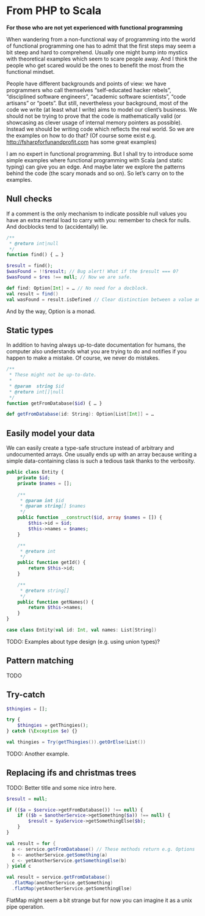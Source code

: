 # From PHP to Scala

**For those who are not yet experienced with functional programming**

When wandering from a non-functional way of programming into the world of functional programming one has to admit that the first steps may seem a bit steep and hard to comprehend. Usually one might bump into mystics with theoretical examples which seem to scare people away. And I think the people who get scared would be the ones to benefit the most from the functional mindset.

People have different backgrounds and points of view: we have programmers who call themselves “self-educated hacker rebels”, “disciplined software engineers”, “academic software scientists”, “code artisans” or “poets”. But still, nevertheless your background, most of the code we write (at least what I write) aims to model our client’s business. We should not be trying to prove that the code is mathematically valid (or showcasing as clever usage of internal memory pointers as possible). Instead we should be writing code which reflects the real world. So we are the examples on how to do that? (Of course some exist e.g. http://fsharpforfunandprofit.com has some great examples)

I am no expert in functional programming. But I shall try to introduce some simple examples where functional programming with Scala (and static typing) can give you an edge. And maybe later we explore the patterns behind the code (the scary monads and so on). So let’s carry on to the examples.

## Null checks

If a comment is the only mechanism to indicate possible null values you have an extra mental load to carry with you: remember to check for nulls. And docblocks tend to (accidentally) lie.

```php
/**
 * @return int|null
 */
function find() { … }

$result = find();
$wasFound = !!$result; // Bug alert! What if the $result === 0?
$wasFound = $res !== null; // Now we are safe.
```

``` scala
def find: Option[Int] = … // No need for a docblock.
val result = find()
val wasFound = result.isDefined // Clear distinction between a value and it’s existence.
```

And by the way, Option is a monad.

## Static types

In addition to having always up-to-date documentation for humans, the computer also understands what you are trying to do and notifies if you happen to make a mistake. Of course, we never do mistakes.

```php
/**
 * These might not be up-to-date.
 *
 * @param  string $id
 * @return int[]|null
 */
function getFromDatabase($id) { … }
```

```scala
def getFromDatabase(id: String): Option[List[Int]] = …
```

## Easily model your data

We can easily create a type-safe structure instead of arbitrary and undocumented arrays. One usually ends up with an array because writing a simple data-containing class is such a tedious task thanks to the verbosity.

```php
public class Entity {
    private $id;
    private $names = [];
    
    /**
     * @param int $id
     * @param string[] $names
     */
    public function __construct($id, array $names = []) {
        $this->id = $id;
        $this->names = $names;
    }

    /**
     * @return int
     */
    public function getId() {
        return $this->id;
    }

    /**
     * @return string[]
     */
    public function getNames() {
        return $this->names;
    }
}
```

```scala
case class Entity(val id: Int, val names: List[String])
```

TODO: Examples about type design (e.g. using union types)?

## Pattern matching

TODO

## Try-catch

```php
$thingies = [];

try {
    $thingies = getThingies();
} catch (\Exception $e) {}
```

```scala
val thingies = Try(getThingies()).getOrElse(List())
```

TODO: Another example.

## Replacing ifs and christmas trees

TODO: Better title and some nice intro here.

```php
$result = null;

if (($a = $service->getFromDatabase()) !== null) {
    if (($b = $anotherService->getSomething($a)) !== null) {
        $result = $yaService->getSomethingElse($b);
    }
}
```

```scala
val result = for {
  a <- service.getFromDatabase() // These methods return e.g. Options
  b <- anotherService.getSomething(a)
  c <- yetAnotherService.getSomethingElse(b)
} yield c
```

```scala
val result = service.getFromDatabase()
  .flatMap(anotherService.getSomething)
  .flatMap(yetAnotherService.getSomethingElse)
```

FlatMap might seem a bit strange but for now you can imagine it as a unix pipe operation.
